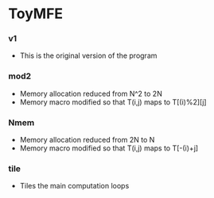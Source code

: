 # ToyMFE

### v1
* This is the original version of the program

### mod2
* Memory allocation reduced from N^2 to 2N
* Memory macro modified so that T(i,j) maps to T[(i)%2][j]

### Nmem
* Memory allocation reduced from 2N to N
* Memory macro modified so that T(i,j) maps to T[-(i)+j]

### tile
* Tiles the main computation loops
